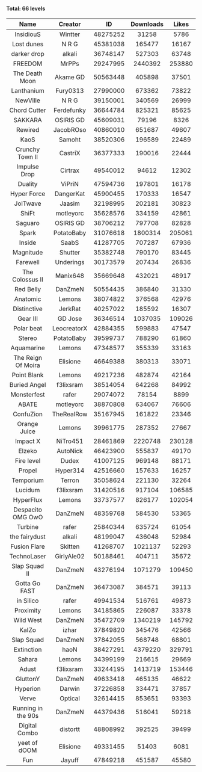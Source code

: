 #### Total: 66 levels

| Name | Creator | ID | Downloads | Likes |
|:---:|:---:|:---:|:---:|:---:|
| InsidiouS | Wintter | 48275252 | 31258 | 5786
| Lost dunes | N R G | 45381038 | 165477 | 16167
| darker drop | alkali | 36748147 | 527303 | 63748
| FREEDOM | MrPPs | 29247995 | 2440392 | 253880
| The Death Moon | Akame GD | 50563448 | 405898 | 37501
| Lanthanium | Fury0313 | 27990000 | 673362 | 73822
| NewVille | N R G | 39150001 | 340569 | 26999
| Chord Cutter | Ferdefunky | 36644784 | 825321 | 85625
| SAKKARA | OSIRIS GD | 45609031 | 79196 | 8326
| Rewired | JacobROso | 40860010 | 651687 | 49607
| KaoS | Samoht | 38520306 | 196589 | 22489
| Crunchy Town II | CastriX | 36377333 | 190016 | 22444
| Impulse Drop  | Cirtrax | 49540012 | 94612 | 12302
| Duality | ViPriN | 47594736 | 197801 | 16178
| Hyper Force | DangerKat | 45900455 | 170333 | 16547
| JolTwave | Jaasim | 32198995 | 202181 | 30823
| ShiFt | motleyorc | 35628576 | 334159 | 42861
| Saguaro | OSIRIS GD | 38706212 | 797708 | 82828
| Spark | PotatoBaby | 31076618 | 1800314 | 205061
| Inside | SaabS | 41287705 | 707287 | 67936
| Magnitude | Shutter | 35382748 | 790170 | 83445
| Farewell | Underings | 30173579 | 207434 | 26836
| The Colossus II | Manix648 | 35669648 | 432021 | 48917
| Red Belly | DanZmeN | 50554435 | 386840 | 31330
| Anatomic | Lemons | 38074822 | 376568 | 42976
| Distinctive | JerkRat | 40257022 | 185592 | 16307
| Gear III | GD Jose | 36346514 | 1037035 | 109026
| Polar beat | LeocreatorX | 42884355 | 599883 | 47547
| Stereo | PotatoBaby | 39599737 | 788290 | 61860
| Aquamarine | Lemons | 47348577 | 355339 | 33163
| The Reign Of Moira | Elisione | 46649388 | 380313 | 33071
| Point Blank | Lemons | 49217236 | 482874 | 42164
| Buried Angel | f3lixsram | 38514054 | 642268 | 84992
| Monsterfest | rafer | 29074072 | 78154 | 8899
| ABATE | motleyorc | 38870808 | 634067 | 76606
| ConfuZion | TheRealRow | 35167945 | 161822 | 23346
| Orange Juice | Lemons | 39961775 | 287352 | 27667
| Impact X | NiTro451 | 28461869 | 2220748 | 230128
| Elzeko | AutoNick | 46423900 | 555837 | 49170
| Fire level | Dudex | 41007125 | 969148 | 88171
| Propel | Hyper314 | 42516660 | 157633 | 16257
| Temporium | Terron | 35058624 | 221130 | 32264
| Lucidum | f3lixsram | 31420516 | 917104 | 106585
| HyperFlux | Lemons | 33737577 | 826177 | 102054
| Despacito OMG OwO | DanZmeN | 48359768 | 584530 | 53365
| Turbine | rafer | 25840344 | 635724 | 61054
| the fairydust | alkali | 48199047 | 436048 | 52984
| Fusion Flare | Skitten | 41268707 | 1021137 | 52293
| TechnoLaser | GirlyAle02 | 50188461 | 404711 | 35672
| Slap Squad II | DanZmeN | 43276194 | 1071279 | 109450
| Gotta Go FAST | DanZmeN | 36473087 | 384571 | 39113
| in Silico | rafer | 49941534 | 516761 | 49873
| Proximity | Lemons | 34185865 | 226087 | 33378
| Wild West | DanZmeN | 35472709 | 1340219 | 145792
| KaIZo | izhar | 37849820 | 345476 | 42566
| Slap Squad | DanZmeN | 37842055 | 568748 | 68801
| Extinction | haoN | 38427291 | 4379220 | 329791
| Sahara | Lemons | 34399199 | 216615 | 29669
| Adust | f3lixsram | 33244195 | 1413719 | 153446
| GluttonY | DanZmeN | 49633418 | 465135 | 46622
| Hyperion | Darwin | 37226858 | 334471 | 37857
| Verve | Optical | 32614415 | 853651 | 93393
| Running in the 90s | DanZmeN | 44379436 | 516041 | 59218
| Digital Combo | distortt | 48808992 | 392525 | 39499
| yeet of dOOM | Elisione | 49331455 | 51403 | 6081
| Fun | Jayuff | 47849218 | 451587 | 45580
